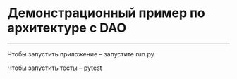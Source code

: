 # Демонстрационный пример по архитектуре с DAO

---

Чтобы запустить приложение – запустите run.py

Чтобы запустить тесты – pytest
